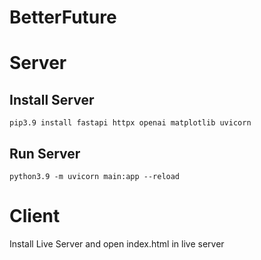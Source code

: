# BetterFuture


# Server

## Install Server

```
pip3.9 install fastapi httpx openai matplotlib uvicorn
```

## Run Server

```
python3.9 -m uvicorn main:app --reload
```

# Client

Install Live Server and open index.html in live server

